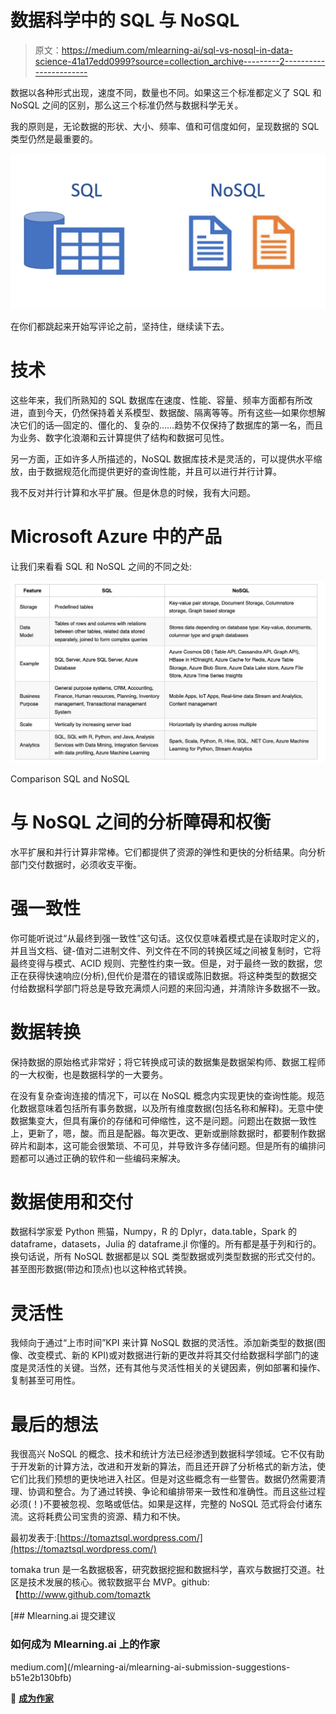 # 数据科学中的 SQL 与 NoSQL

> 原文：<https://medium.com/mlearning-ai/sql-vs-nosql-in-data-science-41a17edd0999?source=collection_archive---------2----------------------->

数据以各种形式出现，速度不同，数量也不同。如果这三个标准都定义了 SQL 和 NoSQL 之间的区别，那么这三个标准仍然与数据科学无关。

我的原则是，无论数据的形状、大小、频率、值和可信度如何，呈现数据的 SQL 类型仍然是最重要的。

![](img/d31f68b13c88dc9d031b746e3ebba6eb.png)

在你们都跳起来开始写评论之前，坚持住，继续读下去。

# 技术

这些年来，我们所熟知的 SQL 数据库在速度、性能、容量、频率方面都有所改进，直到今天，仍然保持着关系模型、数据酸、隔离等等。所有这些—如果你想解决它们的话—固定的、僵化的、复杂的……趋势不仅保持了数据库的第一名，而且为业务、数字化浪潮和云计算提供了结构和数据可见性。

另一方面，正如许多人所描述的，NoSQL 数据库技术是灵活的，可以提供水平缩放，由于数据规范化而提供更好的查询性能，并且可以进行并行计算。

我不反对并行计算和水平扩展。但是休息的时候，我有大问题。

# Microsoft Azure 中的产品

让我们来看看 SQL 和 NoSQL 之间的不同之处:

![](img/02ee68be3256f87b2fb14f5adf79ab95.png)

Comparison SQL and NoSQL

# 与 NoSQL 之间的分析障碍和权衡

水平扩展和并行计算非常棒。它们都提供了资源的弹性和更快的分析结果。向分析部门交付数据时，必须收支平衡。

# 强一致性

你可能听说过“从最终到强一致性”这句话。这仅仅意味着模式是在读取时定义的，并且当文档、键-值对二进制文件、列文件在不同的转换区域之间被复制时，它将最终变得与模式、ACID 规则、完整性约束一致。但是，对于最终一致的数据，您正在获得快速响应(分析),但代价是潜在的错误或陈旧数据。将这种类型的数据交付给数据科学部门将总是导致充满烦人问题的来回沟通，并清除许多数据不一致。

# 数据转换

保持数据的原始格式非常好；将它转换成可读的数据集是数据架构师、数据工程师的一大权衡，也是数据科学的一大要务。

在没有复杂查询连接的情况下，可以在 NoSQL 概念内实现更快的查询性能。规范化数据意味着包括所有事务数据，以及所有维度数据(包括名称和解释)。无意中使数据集变大，但具有廉价的存储和可伸缩性，这不是问题。问题出在数据一致性上，更新了，嗯，酸。而且是配器。每次更改、更新或删除数据时，都要制作数据碎片和副本，这可能会很繁琐、不可见，并导致许多存储问题。但是所有的编排问题都可以通过正确的软件和一些编码来解决。

# 数据使用和交付

数据科学家爱 Python 熊猫，Numpy，R 的 Dplyr，data.table，Spark 的 dataframe，datasets，Julia 的 dataframe.jl 你懂的。所有都是基于列和行的。换句话说，所有 NoSQL 数据都是以 SQL 类型数据或列类型数据的形式交付的。甚至图形数据(带边和顶点)也以这种格式转换。

# 灵活性

我倾向于通过“上市时间”KPI 来计算 NoSQL 数据的灵活性。添加新类型的数据(图像、改变模式、新的 KPI)或对数据进行新的更改并将其交付给数据科学部门的速度是灵活性的关键。当然，还有其他与灵活性相关的关键因素，例如部署和操作、复制甚至可用性。

# 最后的想法

我很高兴 NoSQL 的概念、技术和统计方法已经渗透到数据科学领域。它不仅有助于开发新的计算方法，改进和开发新的算法，而且还开辟了分析格式的新方法，使它们比我们预想的更快地进入社区。但是对这些概念有一些警告。数据仍然需要清理、协调和整合。为了通过转换、争论和编排带来一致性和准确性。而且这些过程必须(！)不要被忽视、忽略或低估。如果是这样，完整的 NoSQL 范式将会付诸东流。这将耗费公司宝贵的资源、精力和不快。

最初发表于:[https://tomaztsql.wordpress.com/](https://tomaztsql.wordpress.com/)

tomaka trun 是一名数据极客，研究数据挖掘和数据科学，喜欢与数据打交道。社区是技术发展的核心。微软数据平台 MVP。github:【http://www.github.com/tomaztk 

[](/mlearning-ai/mlearning-ai-submission-suggestions-b51e2b130bfb) [## Mlearning.ai 提交建议

### 如何成为 Mlearning.ai 上的作家

medium.com](/mlearning-ai/mlearning-ai-submission-suggestions-b51e2b130bfb) 

🔵 [**成为作家**](/mlearning-ai/mlearning-ai-submission-suggestions-b51e2b130bfb)